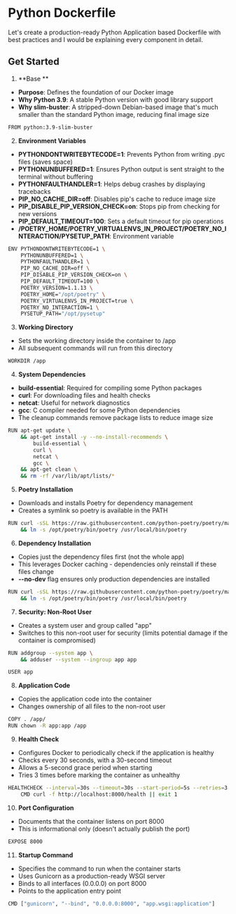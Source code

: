 # Python Dockerfile
Let's create a production-ready Python Application based Dockerfile with best practices and I would be explaining every component in detail.

## Get Started
1. **Base **
- **Purpose**: Defines the foundation of our Docker image
- **Why Python 3.9**: A stable Python version with good library support
- **Why slim-buster**: A stripped-down Debian-based image that's much smaller than the standard Python image, reducing final image size
```bash
FROM python:3.9-slim-buster
```

2. **Environment Variables**
- **PYTHONDONTWRITEBYTECODE=1**: Prevents Python from writing .pyc files (saves space)
- **PYTHONUNBUFFERED=1**: Ensures Python output is sent straight to the terminal without buffering
- **PYTHONFAULTHANDLER=1**: Helps debug crashes by displaying tracebacks
- **PIP_NO_CACHE_DIR=off**: Disables pip's cache to reduce image size
- **PIP_DISABLE_PIP_VERSION_CHECK=on**: Stops pip from checking for new versions
- **PIP_DEFAULT_TIMEOUT=100**: Sets a default timeout for pip operations
- **/POETRY_HOME/POETRY_VIRTUALENVS_IN_PROJECT/POETRY_NO_INTERACTION/PYSETUP_PATH**: Environment variable 
```bash
ENV PYTHONDONTWRITEBYTECODE=1 \
    PYTHONUNBUFFERED=1 \
    PYTHONFAULTHANDLER=1 \
    PIP_NO_CACHE_DIR=off \
    PIP_DISABLE_PIP_VERSION_CHECK=on \
    PIP_DEFAULT_TIMEOUT=100 \
    POETRY_VERSION=1.1.13 \
    POETRY_HOME="/opt/poetry" \
    POETRY_VIRTUALENVS_IN_PROJECT=true \
    POETRY_NO_INTERACTION=1 \
    PYSETUP_PATH="/opt/pysetup"
```

3. **Working Directory**
- Sets the working directory inside the container to /app
- All subsequent commands will run from this directory
```bash
WORKDIR /app
```

4. **System Dependencies**
- **build-essential**: Required for compiling some Python packages
- **curl**: For downloading files and health checks
- **netcat**: Useful for network diagnostics
- **gcc**: C compiler needed for some Python dependencies
- The cleanup commands remove package lists to reduce image size
```bash
RUN apt-get update \
    && apt-get install -y --no-install-recommends \
        build-essential \
        curl \
        netcat \
        gcc \
    && apt-get clean \
    && rm -rf /var/lib/apt/lists/*
```

5. **Poetry Installation**
- Downloads and installs Poetry for dependency management
- Creates a symlink so poetry is available in the PATH
```bash
RUN curl -sSL https://raw.githubusercontent.com/python-poetry/poetry/master/get-poetry.py | python - \
    && ln -s /opt/poetry/bin/poetry /usr/local/bin/poetry
```

6. **Dependency Installation**
- Copies just the dependency files first (not the whole app)
- This leverages Docker caching - dependencies only reinstall if these files change
- **--no-dev** flag ensures only production dependencies are installed
```bash
RUN curl -sSL https://raw.githubusercontent.com/python-poetry/poetry/master/get-poetry.py | python - \
    && ln -s /opt/poetry/bin/poetry /usr/local/bin/poetry
```

7. **Security: Non-Root User**
- Creates a system user and group called "app"
- Switches to this non-root user for security (limits potential damage if the container is compromised)
```bash
RUN addgroup --system app \
    && adduser --system --ingroup app app

USER app
```

8. **Application Code**
- Copies the application code into the container
- Changes ownership of all files to the non-root user
```bash
COPY . /app/
RUN chown -R app:app /app
```

9. **Health Check**
- Configures Docker to periodically check if the application is healthy
- Checks every 30 seconds, with a 30-second timeout
- Allows a 5-second grace period when starting
- Tries 3 times before marking the container as unhealthy
```bash
HEALTHCHECK --interval=30s --timeout=30s --start-period=5s --retries=3 \
    CMD curl -f http://localhost:8000/health || exit 1
```

10. **Port Configuration**
- Documents that the container listens on port 8000
- This is informational only (doesn't actually publish the port)
```bash
EXPOSE 8000
```

11. **Startup Command**
- Specifies the command to run when the container starts
- Uses Gunicorn as a production-ready WSGI server
- Binds to all interfaces (0.0.0.0) on port 8000
- Points to the application entry point
```bash
CMD ["gunicorn", "--bind", "0.0.0.0:8000", "app.wsgi:application"]
``` 